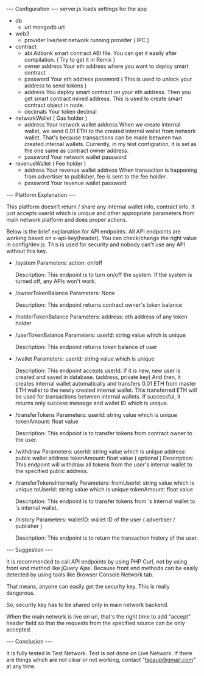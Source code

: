 --- Configuration ---
server.js loads settings for the app

* db
	- url
		mongodb url
* web3
	- provider
		live/test network running provider ( IPC )
* contract
	- abi
		Adbank smart contract ABI file. You can get it easily after compilation. ( Try to get it in Remix )
	- owner address
		Your eth address where you want to deploy smart contract
	- password
		Your eth address password ( This is used to unlock your address to send tokens )
	- address
		You deploy smart contract on your eth address. Then you get smart contract mined address.
		This is used to create smart contract object in node.
	- decimals
		Your token decimal
* networkWallet ( Gas holder )
	- address
		Your network wallet address
		When we create internal wallet, we send 0.01 ETH to the created internal wallet from network wallet.
		That's because transactions can be made between two created internal wallets.
		Currently, in my test configration, it is set as the one same as contract owner address.
	- password
		Your network wallet password
* revenueWallet ( Fee holder )
	- address
		Your revenue wallet address
		When transaction is happening from advertiser to publisher, fee is sent to the fee holder.
	- password
		Your revenue wallet password

--- Platform Explanation ---

This platform doesn't return / share any internal wallet info, contract info.
It just accepts userId which is unique and other appropriate parameters from main network platform and does proper actions.

Below is the brief explanation for API endpoints.
All API endpoints are working based on x-api-key(header).
You can check/change the right value in config/dev.js. This is used for security and nobody can't use any API without this key.

*	/system
	Parameters: 
		action: on/off

	Description:
		This endpoint is to turn on/off the system.
		If the system is turned off, any APIs won't work.

*	/ownerTokenBalance
	Parameters:
		None

	Description:
		This endpoint returns contract owner's token balance

*	/holderTokenBalance
	Parameters:
		address: eth address of any token holder

*	/userTokenBalance
	Parameters:
		userId: string value which is unique

	Description:
		This endpoint returns token balance of user

*	/wallet
	Parameters:
		userId: string value which is unique

	Description:
		This endpoint accepts userId.
		If it is new, new user is created and saved in database. (address, private key)
		And then, it creates internal wallet automatically and transfers 0.01 ETH from master ETH wallet to the newly created internal wallet.
		This transferred ETH will be used for transactions between internal wallets.
		If successful, it returns only success message and wallet ID which is unique.

*  /transferTokens
	Parameters:
		userId: string value which is unique
		tokenAmount: float value

	Description:
		This endpoint is to transfer tokens from contract owner to the user.

*	/withdraw
	Parameters:
		userId: string value which is unique
		address: public wallet address
		tokenAmount: float value ( optional )
	Description:
		This endpoint will withdraw all tokens from the user's internal wallet to the specified public address.

*	/transferTokensInternally
	Parameters:
		fromUserId: string value which is unique
		toUserId: string value which is unique
		tokenAmount: float value

	Description:
		This endpoint is to transfer tokens from <fromUser>'s internal wallet to <toUser>'s internal wallet.

*	/history
	Parameters:
		walletID: wallet ID of the user ( advertiser / publisher ) 
	
	Description:
		This endpoint is to return the transaction history of the user.

--- Suggestion ---

It is recommended to call API endpoints by using PHP Curl, not by using front end method like jQuery Ajax.
Because front end methods can be easily detected by using tools like Browser Console Network tab.

That means, anyone can easily get the security key. This is really dangerous.

So, security key has to be shared only in main network backend.

When the main network is live on url, that's the right time to add "accept" header field so that the requests from the specified source can be only accepted.


--- Conclusion ---

It is fully tested in Test Network.
Test is not done on Live Network.
If there are things which are not clear or not working, contact "tspaup@gmail.com" at any time.